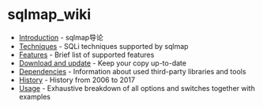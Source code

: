# sqlmap_wiki

- [Introduction](https://github.com/CST-traIn/CN-sqlmap-wiki/blob/master/Introduction.md) - sqlmap导论
- [Techniques](https://github.com/CST-traIn/CN-sqlmap-wiki/blob/master/Techniques.md) - SQLi techniques supported by sqlmap
- [Features](https://github.com/CST-traIn/CN-sqlmap-wiki/blob/master/Features.md) - Brief list of supported features
- [Download and update](https://github.com/CST-traIn/CN-sqlmap-wiki/blob/master/Download-and-update.md) - Keep your copy up-to-date
- [Dependencies](https://github.com/CST-traIn/CN-sqlmap-wiki/blob/master/Dependencies.md) - Information about used third-party libraries and tools
- [History](https://github.com/CST-traIn/CN-sqlmap-wiki/blob/master/History.md) - History from 2006 to 2017
- [Usage](https://github.com/CST-traIn/CN-sqlmap-wiki/blob/master/Usage.md) - Exhaustive breakdown of all options and switches together with examples
